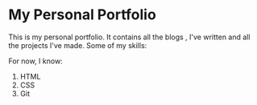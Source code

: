 # My Personal Portfolio
This is my personal portfolio.
It contains all the blogs , I've written and all the projects I've made.
Some of my skills:

For now, I know:
1. HTML
1. CSS
1. Git
